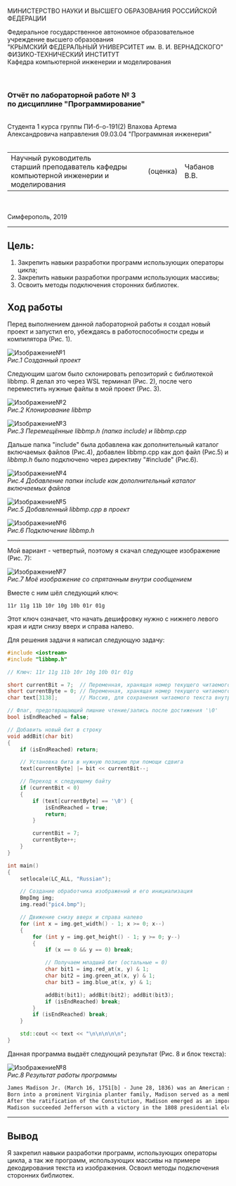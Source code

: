 МИНИСТЕРСТВО НАУКИ  И ВЫСШЕГО ОБРАЗОВАНИЯ РОССИЙСКОЙ ФЕДЕРАЦИИ  

Федеральное государственное автономное образовательное учреждение высшего образования  
"КРЫМСКИЙ ФЕДЕРАЛЬНЫЙ УНИВЕРСИТЕТ им. В. И. ВЕРНАДСКОГО"  
ФИЗИКО-ТЕХНИЧЕСКИЙ ИНСТИТУТ  
Кафедра компьютерной инженерии и моделирования
<br/><br/>
​
### Отчёт по лабораторной работе № 3<br/> по дисциплине "Программирование"
<br/>
​
Cтудента 1 курса группы ПИ-б-о-191(2)  
Влахова Артема Александровича
направления 09.03.04 "Программная инженерия"  
<br/>
​
<table>
<tr><td>Научный руководитель<br/> старший преподаватель кафедры<br/> компьютерной инженерии и моделирования</td>
<td>(оценка)</td>
<td>Чабанов В.В.</td>
</tr>
</table>
<br/><br/>
​
Симферополь, 2019

* * *

## Цель:

1. Закрепить навыки разработки программ использующих операторы цикла;
2. Закрепить навыки разработки программ использующих массивы;
3. Освоить методы подключения сторонних библиотек.

## Ход работы

Перед выполнением данной лабораторной работы я создал новый проект и запустил его, убеждаясь в работоспособности среды и компилятора (Рис. 1).

![Изображение№1](/Lab3/Screenshots/1.png "Рис.1")  
*Рис.1 Созданный проект*

Следующим шагом было склонировать репозиторий с библиотекой libbmp. Я делал это через WSL терминал (Рис. 2), после чего переместить нужные файлы в мой проект (Рис. 3).

![Изображение№2](/Lab3/Screenshots/2.png "Рис.2")  
*Рис.2 Клонирование libbmp*

![Изображение№3](/Lab3/Screenshots/3.png "Рис.3")  
*Рис.3 Перемещённые libbmp.h (папка include) и libbmp.cpp*

Дальше папка "include" была добавлена как дополнительный каталог включаемых файлов (Рис.4), добавлен libbmp.cpp как доп файл (Рис.5) и *libbmp.h* было подключено через директиву "#include" (Рис.6).

![Изображение№4](/Lab3/Screenshots/8.png "Рис.4")  
*Рис.4 Добавление папки include как дополнительный каталог включаемых файлов*

![Изображение№5](/Lab3/Screenshots/6.png "Рис.5")  
*Рис.5 Добавленный libbmp.cpp в проект*

![Изображение№6](/Lab3/Screenshots/9.png "Рис.6")  
*Рис.6 Подключение libbmp.h*

* * *

Мой вариант - четвертый, поэтому я скачал следующее изображение (Рис. 7):

![Изображение№7](/Lab3/Screenshots/pic4.bmp "Рис.7")  
*Рис.7 Моё изображение со спрятанным внутри сообщением*

Вместе с ним шёл следующий ключ:

```11r 11g 11b 10r 10g 10b 01r 01g```

Этот ключ означает, что начать дешифровку нужно с нижнего левого края и идти снизу вверх и справа налево.

Для решения задачи я написал следующую задачу:

```cpp
#include <iostream>
#include "libbmp.h"

// Ключ: 11r 11g 11b 10r 10g 10b 01r 01g

short currentBit = 7;  // Переменная, хранящая номер текущего читаемого бита
short currentByte = 0; // Переменная, хранящая номер текущего читаемого байта
char text[3138];       // Массив, для сохранения читаемого текста внутри  

// Флаг, предотвращающий лишние чтение/запись после достижения '\0'
bool isEndReached = false;

// Добавить новый бит в строку
void addBit(char bit)
{
    if (isEndReached) return;

    // Установка бита в нужную позицию при помощи сдвига
    text[currentByte] |= bit << currentBit--;

    // Переход к следующему байту
    if (currentBit < 0)
    {
        if (text[currentByte] == '\0') {
            isEndReached = true;
            return;
        }

        currentBit = 7;
        currentByte++;
    }
}

int main()
{
    setlocale(LC_ALL, "Russian");

    // Создание обработчика изображений и его инициализация
    BmpImg img;
    img.read("pic4.bmp");

    // Движение снизу вверх и справа налево
    for (int x = img.get_width() - 1; x >= 0; x--)
    {
        for (int y = img.get_height() - 1; y >= 0; y--)
        {
            if (x == 0 && y == 0) break;

            // Получаем младший бит (остальные = 0)
            char bit1 = img.red_at(x, y) & 1;
            char bit2 = img.green_at(x, y) & 1;
            char bit3 = img.blue_at(x, y) & 1;

            addBit(bit1); addBit(bit2); addBit(bit3);
            if (isEndReached) break;
        }
        if (isEndReached) break;
    }

    std::cout << text << "\n\n\n\n\n";
}
```

Данная программа выдаёт следующий результат (Рис. 8 и блок текста):

![Изображение№8](/Lab3/Screenshots/11.png "Рис.8")  
*Рис.8 Результат работы программы*

```txt
James Madison Jr. (March 16, 1751[b] - June 28, 1836) was an American statesman, lawyer, diplomat, philosopher and Founding Father who served as the fourth president of the United States from 1809 to 1817. He is hailed as the "Father of the Constitution" for his pivotal role in drafting and promoting the Constitution of the United States and the United States Bill of Rights. He co-wrote The Federalist Papers, co-founded the Democratic-Republican Party, and served as the fifth United States secretary of State from 1801 to 1809.
Born into a prominent Virginia planter family, Madison served as a member of the Virginia House of Delegates and the Continental Congress during and after the American Revolutionary War. He became dissatisfied with the weak national government established by the Articles of Confederation and helped organize the Constitutional Convention, which produced a new constitution to supplant the Articles of Confederation. Madison's Virginia Plan served as the basis for the Constitutional Convention's deliberations, and he was one of the most influential individuals at the convention. Madison became one of the leaders in the movement to ratify the Constitution, and he joined with Alexander Hamilton and John Jay in writing The Federalist Papers, a series of pro-ratification essays that is widely considered to be one of the most influential works of political science in American history.
After the ratification of the Constitution, Madison emerged as an important leader in the United States House of Representatives and served as a close adviser to President George Washington. He was the main force behind the ratification of the United States Bill of Rights, which enshrines guarantees of personal freedoms and rights within the Constitution. During the early 1790s, Madison came to oppose the economic program and accompanying centralization of power favored by Secretary of the Treasury Alexander Hamilton. Along with Thomas Jefferson, Madison organized the Democratic-Republican Party, which was, alongside Hamilton's Federalist Party, one of the nation's first major political parties. After Jefferson won the 1800 presidential election, Madison served as secretary of State from 1801 to 1809. In that position, he supervised the Louisiana Purchase, which doubled the size of the United States.
Madison succeeded Jefferson with a victory in the 1808 presidential election. After diplomatic protests and a trade embargo failed to end British attacks against American shipping, he led the United States into the War of 1812. The war was an administrative morass and ended inconclusively, but many Americans saw it as a successful "second war of independence" against Britain. The war convinced Madison of the necessity of a stronger federal government, and he presided over the creation of the Second Bank of the United States and the enactment of the protective Tariff of 1816. He retired from public office in 1817 and died in 1836. Madison is considered to be one of the most important Founding Fathers of the United States, and historians have generally ranked him as an above-average president.
```

* * *

## Вывод

Я закрепил навыки разработки программ, использующих операторы цикла, а так же программ, использующих массивы на примере декодирования текста из изображения. Освоил методы подключения сторонних библиотек.
